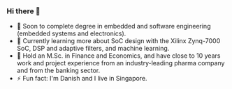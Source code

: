 ### Hi there 👋

- 🔭  Soon to complete degree in embedded and software engineering (embedded systems and electronics).
- 🌱  Currently learning more about SoC design with the Xilinx Zynq-7000 SoC, DSP and adaptive filters, and machine learning.
- :wolf: Hold an M.Sc. in Finance and Economics, and have close to 10 years work and project experience from an industry-leading pharma company and from the banking sector.
- ⚡ Fun fact: I'm Danish and I live in Singapore.

<!--
**janusboandersen/janusboandersen** is a ✨ _special_ ✨ repository because its `README.md` (this file) appears on your GitHub profile.

Here are some ideas to get you started:

- 👯 I’m looking to collaborate on ...
- 🤔 I’m looking for help with ...
- 💬 Ask me about ...
- 📫 How to reach me: send
- 😄 Pronouns: ...

-->
